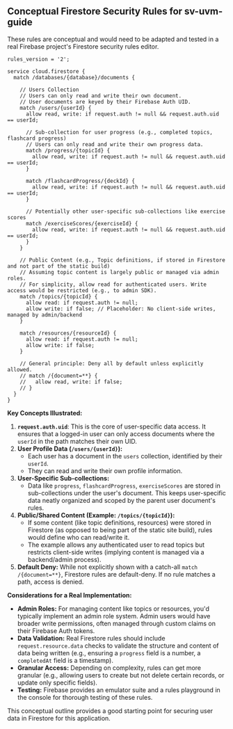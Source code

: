 ## Conceptual Firestore Security Rules for sv-uvm-guide

These rules are conceptual and would need to be adapted and tested in a real Firebase project's Firestore security rules editor.

```firestore
rules_version = '2';

service cloud.firestore {
  match /databases/{database}/documents {

    // Users Collection
    // Users can only read and write their own document.
    // User documents are keyed by their Firebase Auth UID.
    match /users/{userId} {
      allow read, write: if request.auth != null && request.auth.uid == userId;

      // Sub-collection for user progress (e.g., completed topics, flashcard progress)
      // Users can only read and write their own progress data.
      match /progress/{topicId} {
        allow read, write: if request.auth != null && request.auth.uid == userId;
      }

      match /flashcardProgress/{deckId} {
        allow read, write: if request.auth != null && request.auth.uid == userId;
      }

      // Potentially other user-specific sub-collections like exercise scores
      match /exerciseScores/{exerciseId} {
        allow read, write: if request.auth != null && request.auth.uid == userId;
      }
    }

    // Public Content (e.g., Topic definitions, if stored in Firestore and not part of the static build)
    // Assuming topic content is largely public or managed via admin roles.
    // For simplicity, allow read for authenticated users. Write access would be restricted (e.g., to admin SDK).
    match /topics/{topicId} {
      allow read: if request.auth != null;
      allow write: if false; // Placeholder: No client-side writes, managed by admin/backend
    }

    match /resources/{resourceId} {
      allow read: if request.auth != null;
      allow write: if false;
    }

    // General principle: Deny all by default unless explicitly allowed.
    // match /{document=**} {
    //   allow read, write: if false;
    // }
  }
}
```

**Key Concepts Illustrated:**

1.  **`request.auth.uid`**: This is the core of user-specific data access. It ensures that a logged-in user can only access documents where the `userId` in the path matches their own UID.
2.  **User Profile Data (`/users/{userId}`):**
    *   Each user has a document in the `users` collection, identified by their `userId`.
    *   They can read and write their own profile information.
3.  **User-Specific Sub-collections:**
    *   Data like `progress`, `flashcardProgress`, `exerciseScores` are stored in sub-collections under the user's document. This keeps user-specific data neatly organized and scoped by the parent user document's rules.
4.  **Public/Shared Content (Example: `/topics/{topicId}`):**
    *   If some content (like topic definitions, resources) were stored in Firestore (as opposed to being part of the static site build), rules would define who can read/write it.
    *   The example allows any authenticated user to read topics but restricts client-side writes (implying content is managed via a backend/admin process).
5.  **Default Deny:** While not explicitly shown with a catch-all `match /{document=**}`, Firestore rules are default-deny. If no rule matches a path, access is denied.

**Considerations for a Real Implementation:**

*   **Admin Roles:** For managing content like topics or resources, you'd typically implement an admin role system. Admin users would have broader write permissions, often managed through custom claims on their Firebase Auth tokens.
*   **Data Validation:** Real Firestore rules should include `request.resource.data` checks to validate the structure and content of data being written (e.g., ensuring a `progress` field is a number, a `completedAt` field is a timestamp).
*   **Granular Access:** Depending on complexity, rules can get more granular (e.g., allowing users to create but not delete certain records, or update only specific fields).
*   **Testing:** Firebase provides an emulator suite and a rules playground in the console for thorough testing of these rules.

This conceptual outline provides a good starting point for securing user data in Firestore for this application.
